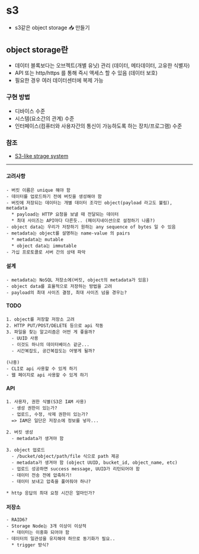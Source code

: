 # s3
* s3같은 object storage 📥 만들기

## object storage란
- 데이터 블록보다는 오브젝트(개별 유닛) 관리 (데이터, 메타데이터, 고유한 식별자)
- API 또는 http/https 를 통해 즉시 액세스 할 수 있음 (데이터 보호)
- 필요한 경우 여러 데이터센터에 복제 가능

### 구현 방법
- 디바이스 수준
- 시스템(요소간의 관계) 수준
- 인터페이스(컴퓨터와 사용자간의 통신이 가능하도록 하는 장치/프로그램) 수준


### 참조
* [S3-like strage system](https://blog.bytebytego.com/p/design-a-s3-like-storage-system)

---
#### 고려사항 
```angular2html
- 버킷 이름은 unique 해야 함
- 데이터를 업로드하기 전에 버킷을 생성해야 함
- 버킷에 저장되는 데이터는 개별 데이터 조각인 object(payload 라고도 불림), metadata
  * payload는 HTTP 요청을 보낼 때 전달되는 데이터
  * 최대 사이즈는 API마다 다른듯.. (페이지네이션으로 설정하기 나름?)
- object data는 우리가 저장하기 원하는 any sequence of bytes 일 수 있음
- metadata는 object를 설명하는 name-value 의 pairs
  * metadata는 mutable
  * object data는 immutable 
- 가십 프로토콜로 서버 간의 상태 파악
```

#### 설계
```angular2html
- metadata는 NoSQL 저장소에(버킷, object의 metadata가 있음)
- object data를 효율적으로 저장하는 방법을 고려
- payload의 최대 사이즈 결정, 최대 사이즈 넘을 경우는?
```

#### TODO
```angular2html
1. object를 저장할 저장소 고려
2. HTTP PUT/POST/DELETE 등으로 api 작동
3. 파일을 찾는 알고리즘은 어떤 게 좋을까?
  - UUID 사용
  - 이것도 하나의 데이터베이스 같군... 
  - 시간복잡도, 공간복잡도는 어떻게 될까?

(나중)
- CLI로 api 사용할 수 있게 하기 
- 웹 페이지로 api 사용할 수 있게 하기
```


#### API
```angular2html
1. 사용자, 권한 식별(S3은 IAM 사용)
  - 생성 권한이 있는가?
  - 업로드, 수정, 삭제 권한이 있는가?
  => IAM은 일단은 저장소에 정보를 넣자...

2. 버킷 생성
  - metadata가 생겨야 함

3. object 업로드
  - /bucket/object/path/file 식으로 path 제공
  - metadata가 생겨야 함 (object UUID, bucket_id, object_name, etc)
  - 업로드 성공하면 success message, UUID가 리턴되어야 함
  - 데이터 전송 전에 압축하기!
  - 데이터 보내고 압축을 풀어줘야 하나?

* http 응답의 최대 요청 시간은 얼마인가?

```


#### 저장소
```angular2html
- RAID6?
- Storage Node는 3개 이상이 이상적
  * 데이터는 이중화 되어야 함
- 데이터의 일관성을 유지해야 하므로 동기화가 필요..
  * trigger 방식?

```